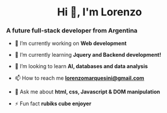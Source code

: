 
<h1 align="center">Hi 👋, I'm Lorenzo</h1>
<h3 align="left">A future full-stack developer from Argentina</h3>
  <p>
  
- 🔭 I’m currently working on **Web development**

- 🌱 I’m currently learning **Jquery and Backend development!**

- 👯 I’m looking to learn **AI, databases and data analysis**

- 📫 How to reach me **lorenzomarquesini@gmail.com**

- 💬 Ask me about **html, css, Javascript & DOM manipulation**

- ⚡ Fun fact **rubiks cube enjoyer**
  </p>
